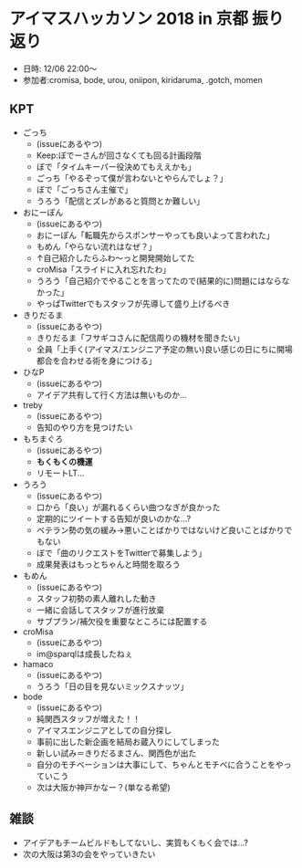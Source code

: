 # アイマスハッカソン 2018 in 京都 振り返り

- 日時: 12/06 22:00～
- 参加者:cromisa, bode, urou, oniipon, kiridaruma, .gotch, momen

## KPT
- ごっち
    - (issueにあるやつ)
    - Keep:ぼでーさんが回さなくても回る計画段階
    - ぼで「タイムキーパー役決めてもええかも」
    - ごっち「やるぞって僕が言わないとやらんでしょ？」
    - ぼで「ごっちさん主催で」
    - うろう「配信とズレがあると質問とか難しい」
- おにーぽん
    - (issueにあるやつ)
    - おにーぽん「転職先からスポンサーやっても良いよって言われた」
    - もめん「やらない流れはなぜ？」
    - ↑自己紹介したらふわ～っと開発開始してた
    - croMisa「スライドに入れ忘れたわ」
    - うろう「自己紹介でやることを言ってたので(結果的に)問題にはならなかった」
    - やっぱTwitterでもスタッフが先導して盛り上げるべき
- きりだるま
    - (issueにあるやつ)
    - きりだるま「フサギコさんに配信周りの機材を聞きたい」
    - 全員「上手く(アイマス/エンジニア予定の無い)良い感じの日にちに開場都合を合わせる術を身につける」
- ひなP
    - (issueにあるやつ)
    - アイデア共有して行く方法は無いものか...
- treby
    - (issueにあるやつ)
    - 告知のやり方を見つけたい
- もちまぐろ
    - (issueにあるやつ)
    - **もくもくの機運**
    - リモートLT...
- うろう
    - (issueにあるやつ)
    - 口から「良い」が漏れるくらい曲つなぎが良かった
    - 定期的にツイートする告知が良いのかな...?
    - ベテラン勢の気の緩み→悪いことばかりではないけど良いことばかりでもない
    - ぼで「曲のリクエストをTwitterで募集しよう」
    - 成果発表はもっとちゃんと時間を取ろう
- もめん
    - (issueにあるやつ)
    - スタッフ初勢の素人離れした動き
    - 一緒に会話してスタッフが進行放棄
    - サブプラン/補欠役を重要なところには配置する
- croMisa
    - (issueにあるやつ)
    - im@sparqlは成長したねぇ
- hamaco
    - (issueにあるやつ)
    - うろう「日の目を見ないミックスナッツ」
- bode
    - (issueにあるやつ)
    - 純関西スタッフが増えた！！
    - アイマスエンジニアとしての自分探し
    - 事前に出した新企画を結局お蔵入りにしてしまった
    - 新しい試み＝きりだるまさん、関西色が出た
    - 自分のモチベーションは大事にして、ちゃんとモチベに合うことをやっていこう
    - 次は大阪か神戸かなー？(単なる希望)

## 雑談
- アイデアもチームビルドもしてないし、実質もくもく会では...?
- 次の大阪は第3の会をやっていきたい